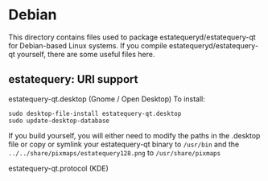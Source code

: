 
Debian
====================
This directory contains files used to package estatequeryd/estatequery-qt
for Debian-based Linux systems. If you compile estatequeryd/estatequery-qt yourself, there are some useful files here.

## estatequery: URI support ##


estatequery-qt.desktop  (Gnome / Open Desktop)
To install:

	sudo desktop-file-install estatequery-qt.desktop
	sudo update-desktop-database

If you build yourself, you will either need to modify the paths in
the .desktop file or copy or symlink your estatequery-qt binary to `/usr/bin`
and the `../../share/pixmaps/estatequery128.png` to `/usr/share/pixmaps`

estatequery-qt.protocol (KDE)


